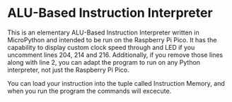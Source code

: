 # ALU-Based Instruction Interpreter
This is an elementary ALU-Based Instruction Interpreter written in MicroPython and intended to be run on the Raspberry Pi Pico.
It has the capability to display custom clock speed through and LED if you uncomment lines 204, 214 and 216.
Additionally, if you remove those lines along with line 2, you can adapt the program to run on any Python interpreter, not just the Raspberry Pi Pico.

You can load your instruction into the tuple called Instruction Memory, and when you run the program the commands will excecute.
